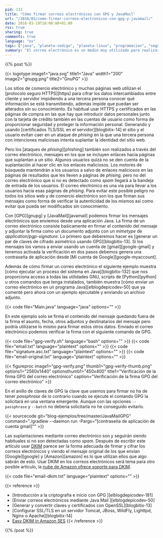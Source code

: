 ```yaml
---
pid: 133
title: "Cómo firmar correos electrónicos con GPG y JavaMail"
url: "/2016/03/como-firmar-correos-electronicos-con-gpg-y-javamail/"
date: 2016-03-19T10:00:00+01:00
rss: true
sharing: true
comments: true
language: "es"
tags: ["java", "planeta-codigo", "planeta-linux", "programacion", "seguridad"]
summary: "El correo electrónico es un medio muy utilizado para realizar ataques de _phising_, algunos son muy burdos pero seguramente algunos usuarios sin muchos conocimientos caen víctimas de ellos y aún los usuarios con conocimientos también pueden serlo si están bien realizados y muestran un correo electrónico exactamente igual que el que intentan suplantar. Los usuarios son las víctimas pero si los sitios web que envían los correos electrónicos legítimos los firmasen digitalmente sería una garantía más para proteger a sus usuarios, pudiendo detectar de otra forma el _spam_ y _phising_. En este artículo muestro a modo de ejemplo como firmar un correo electrónico con GPG y JavaMail e igualmente podría utilizarse para cifrarlo, aunque usar DKIM sería lo más apropiado."
---
```


{{% post %}}

{{< logotype image1="java.svg" title1="Java" width1="200" image2="gnupg.png" title2="GnuPG" >}}

Los sitios de comercio electrónico y muchas páginas web utilizan el [protocolo seguro HTTPS][https] para cifrar los datos intercambiados entre cliente y servidor impidiendo a una tercera persona conocer qué información se está transmitiendo, además impide que puedan ser alterados sin su conocimiento. Es habitual usar HTTPS y certificados en las páginas de compra en las que hay que introducir datos personales junto con la tarjeta de crédito también en las cuentas de usuario como forma de proporcionar seguridad y proteger la información personal. Generando y usando [certificados TLS/SSL en el servidor][blogbitix-14] el sitio y el usuario evitan caer en un ataque de _phising_ en la que una tercera persona con intenciones maliciosas intenta suplantar la identidad del sitio web.

Pero los [ataques de _phising_][phishing] también son realizados a través del correo electrónico, mensajes en los que se incluyen enlaces hacia páginas que suplantan a un sitio. Algunos usuarios quizá no se den cuenta de la suplantación al hacer clic en los enlaces maliciosos. Los motores de búsqueda mantendrán a los usuarios a salvo de enlaces maliciosos en las páginas de resultados que les lleven a páginas de _phising_, pero no del correo electrónico que si no es detectado como _spam_ llegará a la bandeja de entrada de los usuarios. El correo electrónico es una vía para llevar a los usuarios hacia esas páginas de _phising_. Para evitar este posible peligro no todos los sitios web y de comercio electrónico son los que firman sus mensajes como forma de verificar la autenticidad de los mismos así como evitar que pueda ser modificados sin conocimiento.

Con [GPG][gnupg] y [JavaMail][javamail] podemos firmar los mensajes electrónicos que enviemos desde una aplicación Java. La firma de un correo electrónico consiste baśicamente en firmar el contenido del mensaje y adjuntar la firma como un documento adjunto con un _mimetype_ de _application/pgp-signature_. Lo primero que deberemos hacer es [generar un par de claves de cifrado asimétrico usando GPG][blogbitix-13]. Si los mensajes los vamos a enviar usando un cuenta de [gmail][google-gmail] y tenemos activada la verificación en dos pasos debemos genera una contraseña de aplicación desde [Mi cuenta de Google][google-myaccount].

Además de cómo firmar un correo electrónico el siguiente ejemplo muestra [cómo ejecutar un proceso del sistema en Java][blogbitix-132] que nos proporciona acceso a todas las utilidades GNU, scripts de [Python][python] u otros comandos que tenga instalados, también muestra [cómo enviar un correo electrónico en un programa Java][elblogdepicodev-50] que ya comenté pero ahora con un ejemplo ejecutable y enviando un archivo adjunto.

{{< code file="Main.java" language="java" options="" >}}

En este ejemplo solo se firma el contenido del mensaje quedando fuera de la firma el asunto, fecha, otros adjuntos y destinatarios del mensaje pero podría utilizarse lo mismo para firmar estos otros datos. Enviado el correo electrónico podemos verificar la firma con el siguiente comando de GPG.

{{< code file="gpg-verify.sh" language="bash" options="" >}}
{{< code file="email.txt" language="plaintext" options="" >}}
{{< code file="signature.asc.txt" language="plaintext" options="" >}}
{{< code file="email-original.txt" language="plaintext" options="" >}}

{{< figureproc
    image1="gpg-verify.png" thumb1="gpg-verify-thumb.png" options1="2560x1440" optionsthumb1="450x400" title1="Verificación de la firma GPG del correo electrónico"
    caption="Verificación de la firma GPG del correo electrónico" >}}

En el anillo de claves de GPG la clave que usemos para firmar no ha de tener _passphrase_ de lo contrario cuando se ejecute el comando GPG la solicitará en una ventana emergente. Aunque con las opciones <code>--passphrase</code> y <code>--batch</code> no debería solicitarla no he conseguido evitarlo.

{{< sourcecode git="blog-ejemplos/tree/master/JavaMailGPG" command="./gradlew --daemon run -Pargs=\"[contraseña de aplicación de cuenta gmail]\"" >}}

Las suplantaciones mediante correo electrónico son y seguirán siendo habituales si no son detectadas como _spam_. Después de escribir este artículo usar [<abbr title="DomainKeys Identified Mail">DKIM</abbr>](https://es.wikipedia.org/wiki/DomainKeys_Identified_Mail) parece ser la forma adecuada de firmar y cifrar los correos electrónicos y viendo el mensaje original de los que envían [Google][google] y [Amazon][amazon] es lo que utilizan ellos que algo sabrán de esto. Usar DKIM en los correos electrónicos será tema para otro posible artículo, la [nube de Amazon ofrece soporte para DKIM](https://docs.aws.amazon.com/ses/latest/DeveloperGuide/easy-dkim.html).

{{< code file="email-dkim.txt" language="plaintext" options="" >}}

{{< reference >}}
* [Introducción a la criptografía e inicio con GPG ][elblogdepicodev-181]
* [Enviar correos electrónicos mediante Java Mail ][elblogdepicodev-50]
* [Generar y convertir claves y certificados con OpenSSL][blogbitix-13]
* [Configurar SSL/TLS en un servidor Tomcat, JBoss, WildFly, Lighttpd, Nginx o Apache][blogbitix-14]
* [Easy DKIM in Amazon SES](https://docs.aws.amazon.com/ses/latest/DeveloperGuide/easy-dkim.html)
{{< /reference >}}

{{% /post %}}
